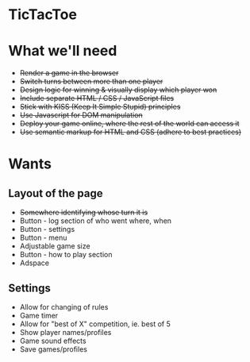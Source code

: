 # TicTacToe

# What we'll need

-   ~~Render a game in the browser~~
-   ~~Switch turns between more than one player~~
-   ~~Design logic for winning & visually display which player won~~
-   ~~Include separate HTML / CSS / JavaScript files~~
-   ~~Stick with KISS (Keep It Simple Stupid) principles~~
-   ~~Use Javascript for DOM manipulation~~
-   ~~Deploy your game online, where the rest of the world can access it~~
-   ~~Use semantic markup for HTML and CSS (adhere to best practices)~~

# Wants

## Layout of the page

-   ~~Somewhere identifying whose turn it is~~
-   Button - log section of who went where, when
-   Button - settings
-   Button - menu
-   Adjustable game size
-   Button - how to play section
-   Adspace

## Settings

-   Allow for changing of rules
-   Game timer
-   Allow for "best of X" competition, ie. best of 5
-   Show player names/profiles
-   Game sound effects
-   Save games/profiles

